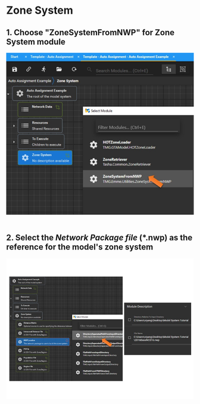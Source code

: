 # **Zone System**

## 1. Choose "ZoneSystemFromNWP" for **Zone System** module<br />
![alt text](images/Slide43.jpg "ZoneSystemFromNWP module")
<br />
<br />
## 2. Select the *Network Package file* (*.nwp) as the reference for the model's zone system<br />
![alt text](images/Slide44.jpg "Network Reference")

